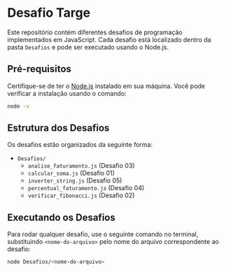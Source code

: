 
# Desafio Targe

Este repositório contém diferentes desafios de programação implementados em JavaScript. Cada desafio está localizado dentro da pasta `Desafios` e pode ser executado usando o Node.js.

## Pré-requisitos

Certifique-se de ter o [Node.js](https://nodejs.org/) instalado em sua máquina. Você pode verificar a instalação usando o comando:

```bash
node -v
```

## Estrutura dos Desafios

Os desafios estão organizados da seguinte forma:

- `Desafios/`
  - `analise_faturamento.js` (Desafio 03)
  - `calcular_soma.js` (Desafio 01)
  - `inverter_string.js` (Desafio 05)
  - `percentual_faturamento.js` (Desafio 04)
  - `verificar_fibonacci.js` (Desafio 02)

## Executando os Desafios

Para rodar qualquer desafio, use o seguinte comando no terminal, substituindo `<nome-do-arquivo>` pelo nome do arquivo correspondente ao desafio:

```bash
node Desafios/<nome-do-arquivo>
```